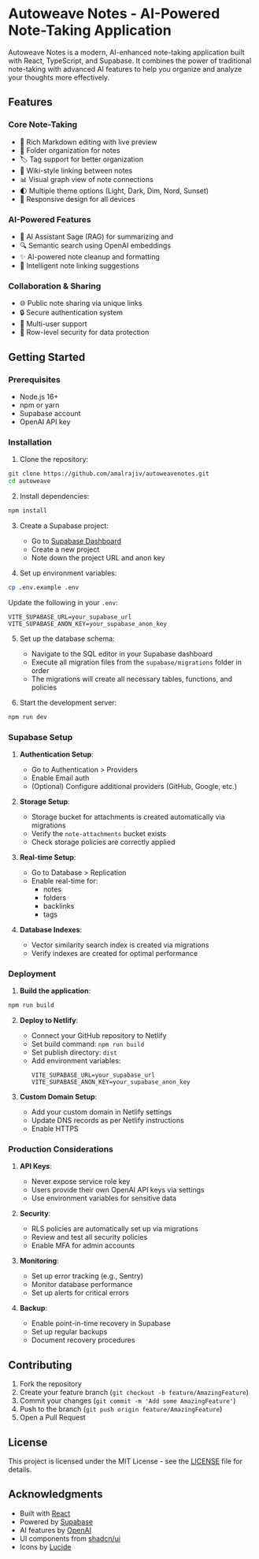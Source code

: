 # Autoweave Notes - AI-Powered Note-Taking Application

Autoweave Notes is a modern, AI-enhanced note-taking application built with React, TypeScript, and Supabase. It combines the power of traditional note-taking with advanced AI features to help you organize and analyze your thoughts more effectively.

## Features

### Core Note-Taking

- 📝 Rich Markdown editing with live preview
- 📁 Folder organization for notes
- 🏷️ Tag support for better organization
- 🔗 Wiki-style linking between notes
- 📊 Visual graph view of note connections
- 🌓 Multiple theme options (Light, Dark, Dim, Nord, Sunset)
- 📱 Responsive design for all devices

### AI-Powered Features

- 🤖 AI Assistant Sage (RAG) for summarizing and
- 🔍 Semantic search using OpenAI embeddings
- ✨ AI-powered note cleanup and formatting
- 🔗 Intelligent note linking suggestions

### Collaboration & Sharing

- 🌐 Public note sharing via unique links
- 🔒 Secure authentication system
- 👥 Multi-user support
- 🔐 Row-level security for data protection

## Getting Started

### Prerequisites

- Node.js 16+
- npm or yarn
- Supabase account
- OpenAI API key

### Installation

1. Clone the repository:

```bash
git clone https://github.com/amalrajiv/autoweavenotes.git
cd autoweave
```

2. Install dependencies:

```bash
npm install
```

3. Create a Supabase project:

   - Go to [Supabase Dashboard](https://app.supabase.com)
   - Create a new project
   - Note down the project URL and anon key

4. Set up environment variables:

```bash
cp .env.example .env
```

Update the following in your `.env`:

```
VITE_SUPABASE_URL=your_supabase_url
VITE_SUPABASE_ANON_KEY=your_supabase_anon_key
```

5. Set up the database schema:

   - Navigate to the SQL editor in your Supabase dashboard
   - Execute all migration files from the `supabase/migrations` folder in order
   - The migrations will create all necessary tables, functions, and policies

6. Start the development server:

```bash
npm run dev
```

### Supabase Setup

1. **Authentication Setup**:

   - Go to Authentication > Providers
   - Enable Email auth
   - (Optional) Configure additional providers (GitHub, Google, etc.)

2. **Storage Setup**:

   - Storage bucket for attachments is created automatically via migrations
   - Verify the `note-attachments` bucket exists
   - Check storage policies are correctly applied

3. **Real-time Setup**:

   - Go to Database > Replication
   - Enable real-time for:
     - notes
     - folders
     - backlinks
     - tags

4. **Database Indexes**:
   - Vector similarity search index is created via migrations
   - Verify indexes are created for optimal performance

### Deployment

1. **Build the application**:

```bash
npm run build
```

2. **Deploy to Netlify**:

   - Connect your GitHub repository to Netlify
   - Set build command: `npm run build`
   - Set publish directory: `dist`
   - Add environment variables:
     ```
     VITE_SUPABASE_URL=your_supabase_url
     VITE_SUPABASE_ANON_KEY=your_supabase_anon_key
     ```

3. **Custom Domain Setup**:
   - Add your custom domain in Netlify settings
   - Update DNS records as per Netlify instructions
   - Enable HTTPS

### Production Considerations

1. **API Keys**:

   - Never expose service role key
   - Users provide their own OpenAI API keys via settings
   - Use environment variables for sensitive data

2. **Security**:

   - RLS policies are automatically set up via migrations
   - Review and test all security policies
   - Enable MFA for admin accounts

3. **Monitoring**:

   - Set up error tracking (e.g., Sentry)
   - Monitor database performance
   - Set up alerts for critical errors

4. **Backup**:
   - Enable point-in-time recovery in Supabase
   - Set up regular backups
   - Document recovery procedures

## Contributing

1. Fork the repository
2. Create your feature branch (`git checkout -b feature/AmazingFeature`)
3. Commit your changes (`git commit -m 'Add some AmazingFeature'`)
4. Push to the branch (`git push origin feature/AmazingFeature`)
5. Open a Pull Request

## License

This project is licensed under the MIT License - see the [LICENSE](LICENSE) file for details.

## Acknowledgments

- Built with [React](https://reactjs.org/)
- Powered by [Supabase](https://supabase.com)
- AI features by [OpenAI](https://openai.com)
- UI components from [shadcn/ui](https://ui.shadcn.com)
- Icons by [Lucide](https://lucide.dev)
